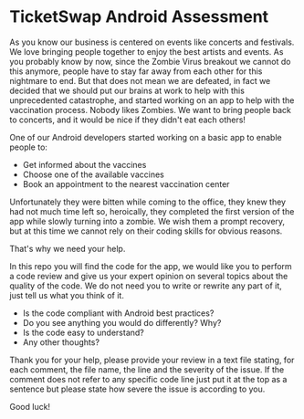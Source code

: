 # TicketSwap Android Assessment

As you know our business is centered on events like concerts and festivals. We love bringing people together to enjoy the best artists and events.
As you probably know by now, since the Zombie Virus breakout we cannot do this anymore, people have to stay far away from each other for this nightmare to end.
But that does not mean we are defeated, in fact we decided that we should put our brains at work to help with this unprecedented catastrophe, and started working on an app to help with the vaccination process.
Nobody likes Zombies. We want to bring people back to concerts, and it would be nice if they didn't eat each others!

One of our Android developers started working on a basic app to enable people to:
- Get informed about the vaccines
- Choose one of the available vaccines
- Book an appointment to the nearest vaccination center

Unfortunately they were bitten while coming to the office, they knew they had not much time left so, heroically, they completed the first version of the app while slowly turning into a zombie. We wish them a prompt recovery, but at this time we cannot rely on their coding skills for obvious reasons.

That's why we need your help.

In this repo you will find the code for the app, we would like you to perform a code review and give us your expert opinion on several topics about the quality of the code. We do not need you to write or rewrite any part of it, just tell us what you think of it.

- Is the code compliant with Android best practices?
- Do you see anything you would do differently? Why?
- Is the code easy to understand?
- Any other thoughts?

Thank you for your help, please provide your review in a text file stating, for each comment, the file name, the line and the severity of the issue. If the comment does not refer to any specific code line just put it at the top as a sentence but please state how severe the issue is according to you.

Good luck!
